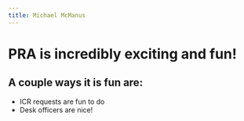 ```yaml
---
title: Michael McManus
---
```

# PRA is incredibly exciting and fun!

## A couple ways it is fun are:
* ICR requests are fun to do
* Desk officers are nice!


